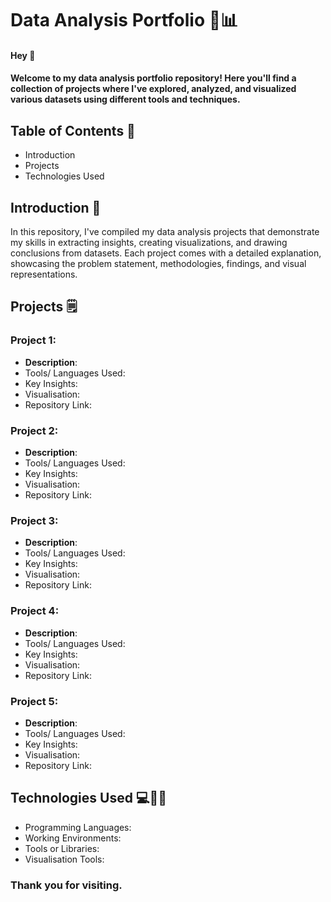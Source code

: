 # Data Analysis Portfolio 💼📊

#### Hey 👋

#### Welcome to my data analysis portfolio repository! Here you'll find a collection of projects where I've explored, analyzed, and visualized various datasets using different tools and techniques.

## Table of Contents 📁
- Introduction
- Projects
- Technologies Used

## Introduction 🚀

In this repository, I've compiled my data analysis projects that demonstrate my skills in extracting insights, creating visualizations, and drawing conclusions from datasets. Each project comes with a detailed explanation, showcasing the problem statement, methodologies, findings, and visual representations.

## Projects 🗒️

### Project 1: 
- **Description**:
- Tools/ Languages Used:
- Key Insights:
- Visualisation:
- Repository Link:

### Project 2: 
- **Description**:
- Tools/ Languages Used:
- Key Insights:
- Visualisation:
- Repository Link:
  
### Project 3:
- **Description**:
- Tools/ Languages Used:
- Key Insights:
- Visualisation:
- Repository Link:
  
### Project 4: 
- **Description**:
- Tools/ Languages Used:
- Key Insights:
- Visualisation:
- Repository Link:
  
### Project 5: 
- **Description**:
- Tools/ Languages Used:
- Key Insights:
- Visualisation:
- Repository Link:

## Technologies Used 💻🧑‍💻
- Programming Languages:
- Working Environments:
- Tools or Libraries:
- Visualisation Tools:


### Thank you for visiting. 
